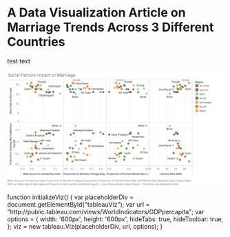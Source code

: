 # A Data Visualization Article on Marriage Trends Across 3 Different Countries

test text 

![](India_marriage.png)

<script src="https://www.example.com/javascripts/api/tableau-2.js"></script>
<div id="tableauViz"></div>
function initializeViz() {
var placeholderDiv = document.getElementById("tableauViz");
var url = "http://public.tableau.com/views/WorldIndicators/GDPpercapita";
var options = {
 width: '600px',
 height: '600px',
 hideTabs: true,
 hideToolbar: true,
 };
viz = new tableau.Viz(placeholderDiv, url, options);
}
